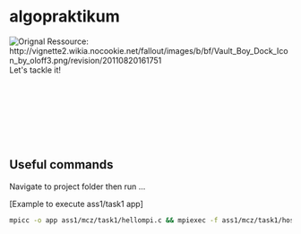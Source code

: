 # algopraktikum
<div>
<IMG title="Stay cool! :)" alt="Orignal Ressource: http://vignette2.wikia.nocookie.net/fallout/images/b/bf/Vault_Boy_Dock_Icon_by_oloff3.png/revision/20110820161751" style="float: right;margin-left: 10px;" align="right" alt="Banner" border="0" src="https://github.com/FutureApp/stream-processing/raw/master/zzpics/FallOutBoy.png">
<p>
Let's tackle it!
  <br>
  <br>
  <br>
  <br>
  <br>
  <br>
  <br>
  <br>
</p>
</div>

## Useful commands
Navigate to project folder then run ...

[Example to execute ass1/task1 app]
```bash
mpicc -o app ass1/mcz/task1/hellompi.c && mpiexec -f ass1/mcz/task1/hosts  -n 5 ./ass1/mcz/task1/app
```

